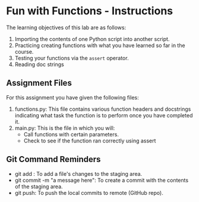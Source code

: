 # Fun with Functions - Instructions

The learning objectives of this lab are as follows:
1. Importing the contents of one Python script into another script.
2. Practicing creating functions with what you have learned so far in the course.
3. Testing your functions via the `assert` operator.
4. Reading doc strings


## Assignment Files
For this assignment you have given the following files:
1. functions.py: This file contains various function headers and docstrings indicating what task the function is to perform once you have completed it.
2. main.py: This is the file in which you will:
    * Call functions with certain parameters.
    * Check to see if the function ran correctly using assert


## Git Command Reminders
* git add <filename>: To add a file's changes to the staging area.
* git commit -m "a message here": To create a commit with the contents of the staging area.
* git push: To push the local commits to remote (GitHub repo).
